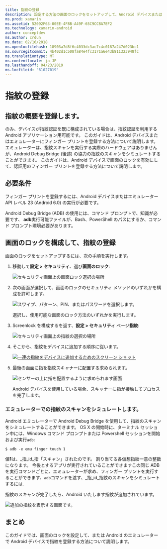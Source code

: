 ```yaml
---
title: 指紋の登録
description: 設定する方法の画面のロックをセットアップして、Android デバイスまたはエミュレーターにフィンガー プリントを登録します。
ms.prod: xamarin
ms.assetid: 52092F63-00EE-4F8B-A49F-65C9CCBA7EF2
ms.technology: xamarin-android
author: conceptdev
ms.author: crdun
ms.date: 02/16/2018
ms.openlocfilehash: 18903a7d8f6c4033dc3ac7c4c0187a247d023bc1
ms.sourcegitcommit: 4b402d1c508fa84e4fc3171a6e43b811323948fc
ms.translationtype: MT
ms.contentlocale: ja-JP
ms.lasthandoff: 04/23/2019
ms.locfileid: "61027019"
---
```

# <a name="enrolling-a-fingerprint"></a>指紋の登録

## <a name="enrolling-a-fingerprint-overview"></a>指紋の概要を登録します。

のみ、デバイスが指紋認証を既に構成されている場合は、指紋認証を利用する Android アプリケーション用可能です。 このガイドは、Android デバイスまたはエミュレーターにフィンガー プリントを登録する方法について説明します。 エミュレーターは、指紋スキャンを実行する実際のハードウェアはありませんが、Android Debug Bridge (後述) の協力の指紋のスキャンをシミュレートすることができます。  このガイドは、Android デバイスで画面のロックを有効にして、認証用のフィンガー プリントを登録する方法について説明します。

## <a name="requirements"></a>必要条件

フィンガー プリントを登録するには、Android デバイスまたはエミュレーター API レベル 23 (Android 6.0) の実行が必要です。

Android Debug Bridge (ADB) の使用には、コマンド プロンプトで、知識が必要です、 **adb**実行可能ファイルが、Bash、PowerShell のパスにするか、コマンド プロンプト環境必要があります。

## <a name="configuring-a-screen-lock-and-enrolling-a-fingerprint"></a>画面のロックを構成して、指紋の登録 

画面のロックをセットアップするには、次の手順を実行します。

1. 移動して**設定 > セキュリティ**、選び**画面のロック**:

    ![セキュリティ画面上の画面ロック選択の場所](enrolling-fingerprint-images/testing-01.png)

2. 次の画面が選択して、画面のロックのセキュリティ メソッドのいずれかを構成を許可します。 

    ![スワイプ、パターン、PIN、またはパスワードを選択します。](enrolling-fingerprint-images/testing-02.png)

   選択し、使用可能な画面のロック方法のいずれかを実行します。

3. Screenlock を構成するを返す、**設定 > セキュリティ** ページ**指紋**:

    ![セキュリティ画面上の指紋の選択の場所](enrolling-fingerprint-images/testing-03.png)

4. そこから、指紋をデバイスに追加する順序に従います。

    [![一連の指紋をデバイスに追加するためのスクリーン ショット](enrolling-fingerprint-images/testing-04-sml.png)](enrolling-fingerprint-images/testing-04.png#lightbox)

5. 最後の画面に指を指紋スキャナーに配置する求められます。 

    ![センサーの上に指を配置するように求められます画面](enrolling-fingerprint-images/testing-05.png)

    Android デバイスを使用している場合、スキャナーに指が接触してプロセスを完了します。 
    
    
### <a name="simulating-a-fingerprint-scan-on-the-emulator"></a>エミュレーターでの指紋のスキャンをシミュレートします。

Android エミュレーターで Android Debug Bridge を使用して、指紋のスキャンをシミュレートすることができます。 OS X の開始時に、ターミナル セッション中には、Windows コマンド プロンプトまたは Powershell セッションを開始および実行`adb`:

```shell
$ adb -e emu finger touch 1
```

値**1**は、_指\_id_指「スキャン」されたのです。 割り当てる各仮想指紋一意の整数になります。 今後とするアプリが実行されていることができますこの同じ ADB を実行コマンドごとに、エミュレーターが求め、フィンガー プリントを実行することができます、`adb`コマンドを渡す、_指\_id_指紋のスキャンをシミュレートするには.

指紋のスキャンが完了したら、Android いたします指紋が追加されています。  

![追加の指紋を表示する画面です。](enrolling-fingerprint-images/testing-06.png)

## <a name="summary"></a>まとめ 

このガイドでは、画面のロックを設定して、または Android のエミュレーターで Android デバイスで指紋を登録する方法について説明します。 

